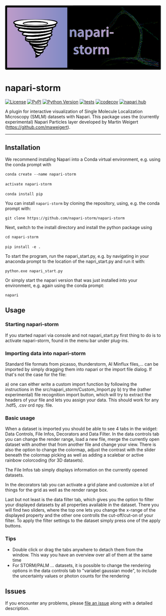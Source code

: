 ![alt text](/ressources/napari_storm_logo.png)

# napari-storm

[![License](https://img.shields.io/pypi/l/napari-storm.svg?color=green)](https://github.com/napari-storm/napari-storm/raw/main/LICENSE)
[![PyPI](https://img.shields.io/pypi/v/napari-storm.svg?color=green)](https://pypi.org/project/napari-storm)
[![Python Version](https://img.shields.io/pypi/pyversions/napari-storm.svg?color=green)](https://python.org)
[![tests](https://github.com/napari-storm/napari-storm/workflows/tests/badge.svg)](https://github.com/napari-storm/napari-storm/actions)
[![codecov](https://codecov.io/gh/napari-storm/napari-storm/branch/main/graph/badge.svg)](https://codecov.io/gh/napari-storm/napari-storm)
[![napari hub](https://img.shields.io/endpoint?url=https://api.napari-hub.org/shields/napari-storm)](https://napari-hub.org/plugins/napari-storm)

A plugin for interactive visualization of Single Molecule Localization Microscopy (SMLM) datasets with Napari.  This package uses the (currently experimental) Napari Particles layer developed by Martin Weigert (https://github.com/maweigert).

----------------------------------


## Installation

We recommend instaling Napari into a Conda virtual environment, e.g. using the conda prompt with 

    conda create --name napari-storm
    
    activate napari-storm
    
    conda install pip

You can install `napari-storm` by cloning the repository, using, e.g. the conda prompt with:

    git clone https://github.com/napari-storm/napari-storm
    
Next, switch to the install directory and install the python package using 

    cd napari-storm

    pip install -e .
    
To start the program, run the napari_start.py, e.g. by navigating in your anaconda prompt to the location of the 
napri_start.py and run it with:

    python.exe napari_start.py 

Or simply start the napari version that was just installed into your environment, e.g. again using the conda prompt:  

    napari 

## Usage

### Starting napari-storm
If you started napari via console and not napari_start.py first thing to do is to activate napari-storm, found in 
the menu bar under plug-ins. 

### Importing data into napari-storm
Standard file formats from picasso, thunderstorm, AI Minflux files,... can be imported by simply dragging them into
napari or the import file dialog. If that's not the case for the file:

a) one can either write a custom import function by following the instructions in the src/napari_storm/Custom_Import.py
b) try the (rather experimental) file recognition import button, which will try to extract the headers of your file
and lets you assign your data. This should work for any .hdf5, .csv ord npy. file. 

### Basic usage
When a dataset is imported you should be able to see 4 tabs in the widget: Data Controls, File Infos, Decorators and 
Data Filter. In the data controls tab you can change the render range, load 
a new file, merge the currently open dataset with another that from another file and change your view.
There is also the option to change the colormap, adjust the contrast with the slider beneath the colormap picking as well
as adding a scalebar or active rainbow colorcoding (for 3D datasets).

The File Infos tab simply displays information on the currently opened datasets.

In the decorators tab you can activate a grid plane and customize a lot of things for the grid as well as the render range box. 

Last but not least is the data filter tab, which gives you the option to filter your displayed datasets by all properties available in the dataset.
There you will find two sliders, where the top one lets you change the x-range of the displayed property and the other one controlls 
the cut-off/cut-on of your filter. To apply the filter settings to the dataset simply press 
one of the apply buttons.

### Tips
- Double click or drag the tabs anywhere to detach them from the window. This way you have an overview over all of them at the same time
- For STORM/PALM ... datasets, it is possible to change the rendering options in the data controls tab to "variabel gaussian mode", to include the uncertainty values or photon counts for the rendering

## Issues

If you encounter any problems, please [file an issue] along with a detailed description.

[napari]: https://github.com/napari/napari
[Cookiecutter]: https://github.com/audreyr/cookiecutter
[@napari]: https://github.com/napari
[MIT]: http://opensource.org/licenses/MIT
[BSD-3]: http://opensource.org/licenses/BSD-3-Clause
[GNU GPL v3.0]: http://www.gnu.org/licenses/gpl-3.0.txt
[GNU LGPL v3.0]: http://www.gnu.org/licenses/lgpl-3.0.txt
[Apache Software License 2.0]: http://www.apache.org/licenses/LICENSE-2.0
[Mozilla Public License 2.0]: https://www.mozilla.org/media/MPL/2.0/index.txt
[cookiecutter-napari-plugin]: https://github.com/napari/cookiecutter-napari-plugin

[file an issue]: https://github.com/napari-storm/napari-storm/issues

[napari]: https://github.com/napari/napari
[tox]: https://tox.readthedocs.io/en/latest/
[pip]: https://pypi.org/project/pip/
[PyPI]: https://pypi.org/
